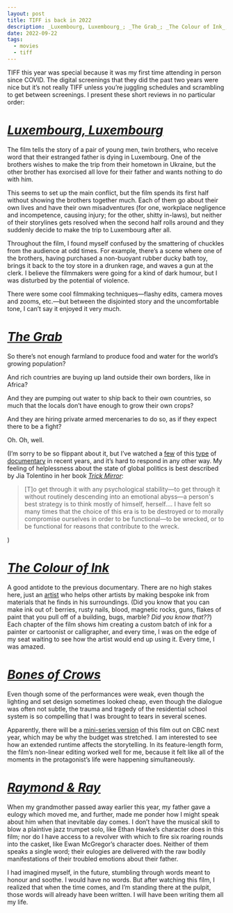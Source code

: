 ```yaml
---
layout: post
title: TIFF is back in 2022
description: _Luxembourg, Luxembourg_; _The Grab_; _The Colour of Ink_; _Bones of Crows_; _Raymond & Ray_
date: 2022-09-22
tags:
  - movies
  - tiff
---
```


TIFF this year was special because it was my first time attending in person since COVID. The digital screenings that they did the past two years were nice but it’s not really TIFF unless you’re juggling schedules and scrambling to get between screenings. I present these short reviews in no particular order:

# [_Luxembourg, Luxembourg_][1]

The film tells the story of a pair of young men, twin brothers, who receive word that their estranged father is dying in Luxembourg. One of the brothers wishes to make the trip from their hometown in Ukraine, but the other brother has exorcised all love for their father and wants nothing to do with him.

This seems to set up the main conflict, but the film spends its first half without showing the brothers together much. Each of them go about their own lives and have their own misadventures (for one, workplace negligence and incompetence, causing injury; for the other, shitty in-laws), but neither of their storylines gets resolved when the second half rolls around and they suddenly decide to make the trip to Luxembourg after all.

Throughout the film, I found myself confused by the smattering of chuckles from the audience at odd times. For example, there’s a scene where one of the brothers, having purchased a non-buoyant rubber ducky bath toy, brings it back to the toy store in a drunken rage, and waves a gun at the clerk. I believe the filmmakers were going for a kind of dark humour, but I was disturbed by the potential of violence.

There were some cool filmmaking techniques—flashy edits, camera moves and zooms, etc.—but between the disjointed story and the uncomfortable tone, I can’t say it enjoyed it very much.

# [_The Grab_][2]

So there’s not enough farmland to produce food and water for the world’s growing population? 

And rich countries are buying up land outside their own borders, like in Africa?

And they are pumping out water to ship back to their own countries, so much that the locals don’t have enough to grow their own crops?

And they are hiring private armed mercenaries to do so, as if they expect there to be a fight?

Oh. Oh, well.

(I’m sorry to be so flippant about it, but I’ve watched a [few][3] of this [type][4] of [documentary][5] in recent years, and it’s hard to respond in any other way. My feeling of helplessness about the state of global politics is best described by Jia Tolentino in her book [_Trick Mirror_][6]:

> [T]o get through it with any psychological stability—to get through it without routinely descending into an emotional abyss—a person's best strategy is to think mostly of himself, herself.... I have felt so many times that the choice of this era is to be destroyed or to morally compromise ourselves in order to be functional—to be wrecked, or to be functional for reasons that contribute to the wreck.

)

# [_The Colour of Ink_][7]

A good antidote to the previous documentary. There are no high stakes here, just an [artist][8] who helps other artists by making bespoke ink from materials that he finds in his surroundings. 
(Did you know that you can make ink out of: berries, rusty nails, blood, magnetic rocks, guns, flakes of paint that you pull off of a building, bugs, marble? _Did you know that??_) Each chapter of the film shows him creating a custom batch of ink for a painter or cartoonist or calligrapher, and every time, I was on the edge of my seat waiting to see how the artist would end up using it. Every time, I was amazed.

# [_Bones of Crows_][9]

Even though some of the performances were weak, even though the lighting and set design sometimes looked cheap, even though the dialogue was often not subtle, the trauma and tragedy of the residential school system is so compelling that I was brought to tears in several scenes.

Apparently, there will be a [mini-series version][10] of this film out on CBC next year, which may be why the budget was stretched. I am interested to see how an extended runtime affects the storytelling. In its feature-length form, the film’s non-linear editing worked well for me, because it felt like all of the moments in the protagonist’s life were happening simultaneously.

# [_Raymond & Ray_][11]

When my grandmother passed away earlier this year, my father gave a eulogy which moved me, and further, made me ponder how I might speak about him when that inevitable day comes. I don’t have the musical skill to blow a plaintive jazz trumpet solo, like Ethan Hawke’s character does in this film; nor do I have access to a revolver with which to fire six roaring rounds into the casket, like Ewan McGregor’s character does. Neither of them speaks a single word; their eulogies are delivered with the raw bodily manifestations of their troubled emotions about their father.

I had imagined myself, in the future, stumbling through words meant to honour and soothe. I would have no words. But after watching this film, I realized that when the time comes, and I’m standing there at the pulpit, those words will already have been written. I will have been writing them all my life.

[1]:	https://www.imdb.com/title/tt19783714/
[2]:	https://www.imdb.com/title/tt21820452/
[3]:	https://www.imdb.com/title/tt9351980/
[4]:	https://www.imdb.com/title/tt14671620/
[5]:	https://www.imdb.com/title/tt16378064/
[6]:	https://app.thestorygraph.com/books/8de58506-24c9-4803-8ce9-813c9c35ed62
[7]:	https://www.imdb.com/title/tt10380976/
[8]:	http://www.jasonslogan.com/
[9]:	https://www.imdb.com/title/tt21342838/
[10]:	https://www.cbc.ca/mediacentre/program/bones-of-crows
[11]:	https://www.imdb.com/title/tt15334032/